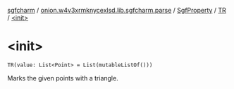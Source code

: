[sgfcharm](../../../index.md) / [onion.w4v3xrmknycexlsd.lib.sgfcharm.parse](../../index.md) / [SgfProperty](../index.md) / [TR](index.md) / [&lt;init&gt;](./-init-.md)

# &lt;init&gt;

`TR(value: List<Point> = List(mutableListOf()))`

Marks the given points with a triangle.


